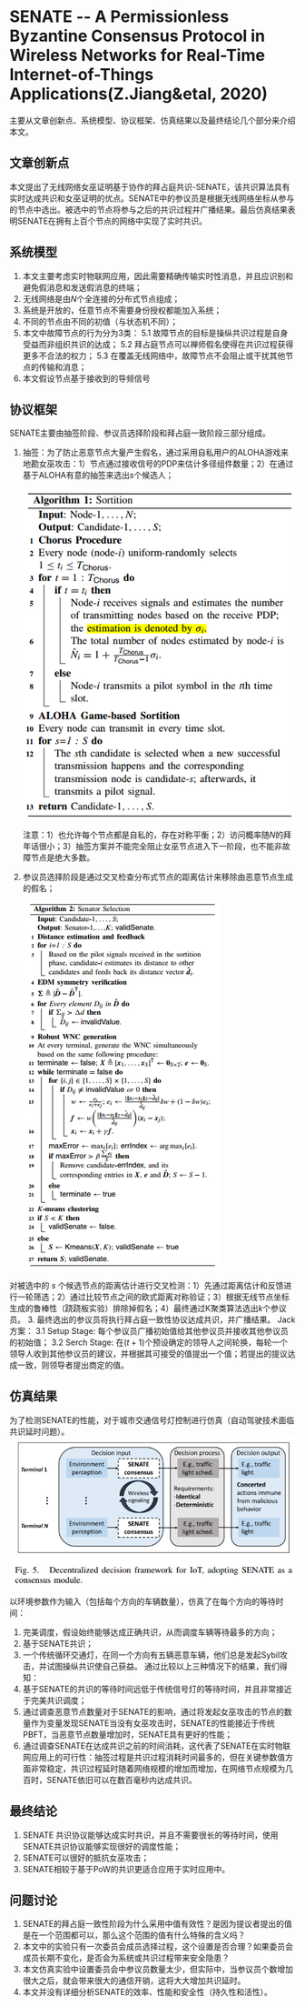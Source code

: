 # SENATE -- A Permissionless Byzantine Consensus Protocol in Wireless Networks for Real-Time Internet-of-Things Applications(Z.Jiang&etal, 2020)

主要从文章创新点、系统模型、协议框架、仿真结果以及最终结论几个部分来介绍本文。

## 文章创新点

本文提出了无线网络女巫证明基于协作的拜占庭共识-SENATE，该共识算法具有实时达成共识和女巫证明的优点。SENATE中的参议员是根据无线网络坐标从参与的节点中选出。被选中的节点将参与之后的共识过程并广播结果。最后仿真结果表明SENATE在拥有上百个节点的网络中实现了实时共识。

## 系统模型

1. 本文主要考虑实时物联网应用，因此需要精确传输实时性消息，并且应识别和避免假消息和发送假消息的终端；
2. 无线网络是由$N$个全连接的分布式节点组成；
3. 系统是开放的，任意节点不需要身份授权都能加入系统；
4. 不同的节点由不同的初值（与状态机不同）；
5. 本文中故障节点的行为分为3类：
   5.1 故障节点的目标是操纵共识过程是自身受益而非组织共识的达成；
   5.2 拜占庭节点可以禅师假名使得在共识过程获得更多不合法的权力；
   5.3 在覆盖无线网络中，故障节点不会阻止或干扰其他节点的传输和消息；
6. 本文假设节点基于接收到的导频信号

## 协议框架

SENATE主要由抽签阶段、参议员选择阶段和拜占庭一致阶段三部分组成。

1. 抽签：为了防止恶意节点大量产生假名，通过采用自私用户的ALOHA游戏来地勘女巫攻击：1）节点通过接收信号的PDP来估计多径组件数量；2）在通过基于ALOHA有意的抽签来选出$s$个候选人；
   
   ![](./pics5/Algorithm_1.png)
   
   注意：1）也允许每个节点都是自私的，存在对称平衡；2）访问概率随$N$的拜年话很小；3）抽签方案并不能完全阻止女巫节点进入下一阶段，也不能非故障节点是绝大多数。
2. 参议员选择阶段是通过交叉检查分布式节点的距离估计来移除由恶意节点生成的假名；
   
   ![](./pics5/Algorithm_2.png)

对被选中的 $s$ 个候选节点的距离估计进行交叉检测：1）先通过距离估计和反馈进行一轮筛选；2）通过比较节点之间的欧式距离对称验证；3）根据无线节点坐标生成的鲁棒性（跷跷板实验）排除掉假名；4）最终通过K聚类算法选出$k$个参议员。
3. 最终选出的参议员将执行拜占庭一致性协议达成共识，并广播结果。
   Jack 方案：
   3.1 Setup Stage: 每个参议员广播初始值给其他参议员并接收其他参议员的初始值；
   3.2 Serch Stage: 在$(t+1)$个预设确定的领导人之间轮换，每轮一个领导人收到其他参议员的建议，并根据其可接受的值提出一个值；若提出的提议达成一致，则领导者提出商定的值。

## 仿真结果

为了检测SENATE的性能，对于城市交通信号灯控制进行仿真（自动驾驶技术面临共识延时问题）。
![](./pics5/Figure_5.png)

以环境参数作为输入（包括每个方向的车辆数量），仿真了在每个方向的等待时间：
1. 完美调度，假设始终能够达成正确共识，从而调度车辆等待最多的方向；
2. 基于SENATE共识；
3. 一个传统循环交通灯，在同一个方向有五辆恶意车辆，他们总是发起Sybil攻击，并试图操纵共识使自己获益。
通过比较以上三种情况下的结果，我们得知：
1. 基于SENATE的共识的等待时间远低于传统信号灯的等待时间，并且非常接近于完美共识调度；
2. 通过调查恶意节点数量对于SENATE的影响，通过将发起女巫攻击的节点的数量作为变量发现SENATE当没有女巫攻击时，SENATE的性能接近于传统PBFT，当恶意节点数量增加时，SENATE具有更好的性能；
3. 通过调查SENATE在达成共识之前的时间消耗，这代表了SENATE在实时物联网应用上的可行性：抽签过程是共识过程消耗时间最多的，但在关键参数值方面非常稳定，共识过程延时随着网络规模的增加而增加，在网络节点规模为几百时，SENATE依旧可以在数百毫秒内达成共识。

## 最终结论

1. SENATE 共识协议能够达成实时共识，并且不需要很长的等待时间，使用SENATE共识协议能够实现很好的调度性能；
2. SENATE可以很好的抵抗女巫攻击；
3. SENATE相较于基于PoW的共识更适合应用于实时应用中。

## 问题讨论

1. SENATE的拜占庭一致性阶段为什么采用中值有效性？是因为提议者提出的值是在一个范围都可以，那么这个范围的值有什么特殊的含义吗？
2. 本文中的实验只有一次委员会成员选择过程，这个设置是否合理？如果委员会成员长期不变化，是否会为系统或共识过程带来安全隐患？
3. 本文仿真实验中设置委员会中参议员数量太少，但实际中，当参议员个数增加很大之后，就会带来很大的通信开销，这将大大增加共识延时。
4. 本文并没有详细分析SENATE的效率、性能和安全性（持久性和活性）。